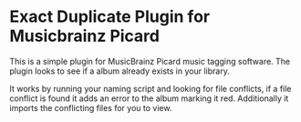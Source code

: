 # Exact Duplicate Plugin for Musicbrainz Picard
This is a simple plugin for MusicBrainz Picard music tagging software.
The plugin looks to see if a album already exists in your library.

It works by running your naming script and looking for file conflicts, if a file conflict is found it adds an error to the album marking it red. Additionally it imports the conflicting files for you to view.
